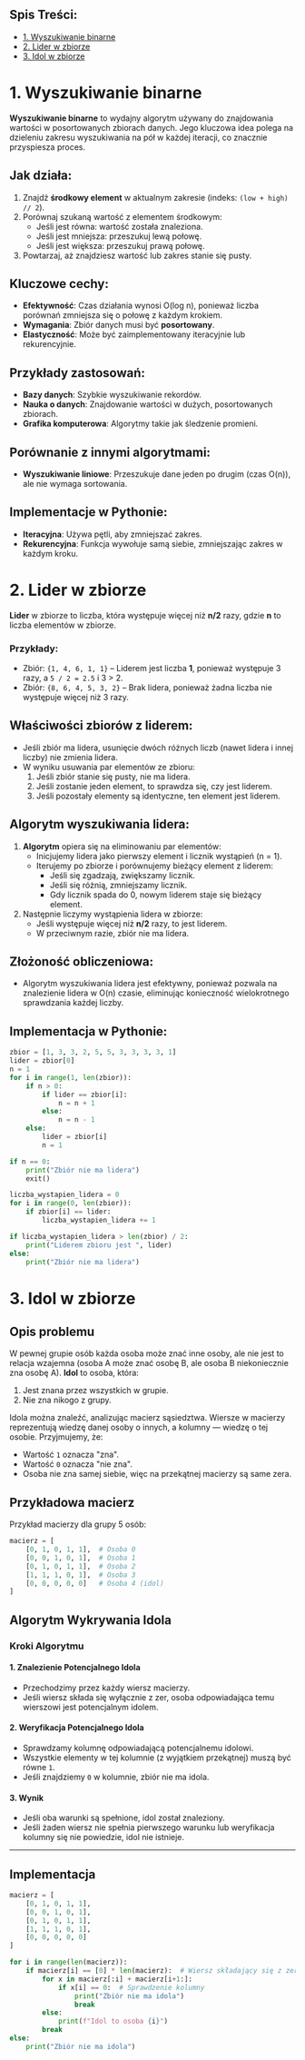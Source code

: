 ## Spis Treści:
- [1. Wyszukiwanie binarne](#1-wyszukiwanie-binarne)
- [2. Lider w zbiorze](#2-lider-w-zbiorze)
- [3. Idol w zbiorze](#3-idol-w-zbiorze)



# 1. Wyszukiwanie binarne

**Wyszukiwanie binarne** to wydajny algorytm używany do znajdowania wartości w posortowanych zbiorach danych. Jego kluczowa idea polega na dzieleniu zakresu wyszukiwania na pół w każdej iteracji, co znacznie przyspiesza proces.

## Jak działa:

1. Znajdź **środkowy element** w aktualnym zakresie (indeks: `(low + high) // 2`).
2. Porównaj szukaną wartość z elementem środkowym:
   - Jeśli jest równa: wartość została znaleziona.
   - Jeśli jest mniejsza: przeszukuj lewą połowę.
   - Jeśli jest większa: przeszukuj prawą połowę.
3. Powtarzaj, aż znajdziesz wartość lub zakres stanie się pusty.

## Kluczowe cechy:
- **Efektywność**: Czas działania wynosi O(log n), ponieważ liczba porównań zmniejsza się o połowę z każdym krokiem.
- **Wymagania**: Zbiór danych musi być **posortowany**.
- **Elastyczność**: Może być zaimplementowany iteracyjnie lub rekurencyjnie.

## Przykłady zastosowań:
- **Bazy danych**: Szybkie wyszukiwanie rekordów.
- **Nauka o danych**: Znajdowanie wartości w dużych, posortowanych zbiorach.
- **Grafika komputerowa**: Algorytmy takie jak śledzenie promieni.

## Porównanie z innymi algorytmami:
- **Wyszukiwanie liniowe**: Przeszukuje dane jeden po drugim (czas O(n)), ale nie wymaga sortowania.

## Implementacje w Pythonie:
- **Iteracyjna**: Używa pętli, aby zmniejszać zakres.
- **Rekurencyjna**: Funkcja wywołuje samą siebie, zmniejszając zakres w każdym kroku.


# 2. Lider w zbiorze

**Lider** w zbiorze to liczba, która występuje więcej niż **n/2** razy, gdzie **n** to liczba elementów w zbiorze. 

### Przykłady:
- Zbiór: `{1, 4, 6, 1, 1}` – Liderem jest liczba **1**, ponieważ występuje 3 razy, a `5 / 2 = 2.5` i 3 > 2.
- Zbiór: `{8, 6, 4, 5, 3, 2}` – Brak lidera, ponieważ żadna liczba nie występuje więcej niż 3 razy.

## Właściwości zbiorów z liderem:
- Jeśli zbiór ma lidera, usunięcie dwóch różnych liczb (nawet lidera i innej liczby) nie zmienia lidera.
- W wyniku usuwania par elementów ze zbioru:
  1. Jeśli zbiór stanie się pusty, nie ma lidera.
  2. Jeśli zostanie jeden element, to sprawdza się, czy jest liderem.
  3. Jeśli pozostały elementy są identyczne, ten element jest liderem.

## Algorytm wyszukiwania lidera:
1. **Algorytm** opiera się na eliminowaniu par elementów:
   - Inicjujemy lidera jako pierwszy element i licznik wystąpień (n = 1).
   - Iterujemy po zbiorze i porównujemy bieżący element z liderem:
     - Jeśli się zgadzają, zwiększamy licznik.
     - Jeśli się różnią, zmniejszamy licznik.
     - Gdy licznik spada do 0, nowym liderem staje się bieżący element.
2. Następnie liczymy wystąpienia lidera w zbiorze:
   - Jeśli występuje więcej niż **n/2** razy, to jest liderem.
   - W przeciwnym razie, zbiór nie ma lidera.
  
## Złożoność obliczeniowa:
- Algorytm wyszukiwania lidera jest efektywny, ponieważ pozwala na znalezienie lidera w O(n) czasie, eliminując konieczność wielokrotnego sprawdzania każdej liczby.

## Implementacja w Pythonie:

```python
zbior = [1, 3, 3, 2, 5, 5, 3, 3, 3, 3, 1]
lider = zbior[0]
n = 1
for i in range(1, len(zbior)):
    if n > 0:
        if lider == zbior[i]:
            n = n + 1
        else:
            n = n - 1
    else:
        lider = zbior[i]
        n = 1

if n == 0:
    print("Zbiór nie ma lidera")
    exit()

liczba_wystapien_lidera = 0
for i in range(0, len(zbior)):
    if zbior[i] == lider:
        liczba_wystapien_lidera += 1

if liczba_wystapien_lidera > len(zbior) / 2:
    print("Liderem zbioru jest ", lider)
else:
    print("Zbiór nie ma lidera")
```


# 3. Idol w zbiorze

## Opis problemu
W pewnej grupie osób każda osoba może znać inne osoby, ale nie jest to relacja wzajemna (osoba A może znać osobę B, ale osoba B niekoniecznie zna osobę A). **Idol** to osoba, która:
1. Jest znana przez wszystkich w grupie.
2. Nie zna nikogo z grupy.

Idola można znaleźć, analizując macierz sąsiedztwa. Wiersze w macierzy reprezentują wiedzę danej osoby o innych, a kolumny — wiedzę o tej osobie. Przyjmujemy, że:
- Wartość `1` oznacza "zna".
- Wartość `0` oznacza "nie zna".
- Osoba nie zna samej siebie, więc na przekątnej macierzy są same zera.

## Przykładowa macierz
Przykład macierzy dla grupy 5 osób:
```python
macierz = [
    [0, 1, 0, 1, 1],  # Osoba 0
    [0, 0, 1, 0, 1],  # Osoba 1
    [0, 1, 0, 1, 1],  # Osoba 2
    [1, 1, 1, 0, 1],  # Osoba 3
    [0, 0, 0, 0, 0]   # Osoba 4 (idol)
]
```

## Algorytm Wykrywania Idola

### Kroki Algorytmu

#### 1. Znalezienie Potencjalnego Idola
- Przechodzimy przez każdy wiersz macierzy.
- Jeśli wiersz składa się wyłącznie z zer, osoba odpowiadająca temu wierszowi jest potencjalnym idolem.

#### 2. Weryfikacja Potencjalnego Idola
- Sprawdzamy kolumnę odpowiadającą potencjalnemu idolowi.
- Wszystkie elementy w tej kolumnie (z wyjątkiem przekątnej) muszą być równe `1`.
- Jeśli znajdziemy `0` w kolumnie, zbiór nie ma idola.

#### 3. Wynik
- Jeśli oba warunki są spełnione, idol został znaleziony.
- Jeśli żaden wiersz nie spełnia pierwszego warunku lub weryfikacja kolumny się nie powiedzie, idol nie istnieje.

---

## Implementacja

```python
macierz = [
    [0, 1, 0, 1, 1],
    [0, 0, 1, 0, 1],
    [0, 1, 0, 1, 1],
    [1, 1, 1, 0, 1],
    [0, 0, 0, 0, 0]
]

for i in range(len(macierz)):
    if macierz[i] == [0] * len(macierz):  # Wiersz składający się z zer
        for x in macierz[:i] + macierz[i+1:]:
            if x[i] == 0:  # Sprawdzenie kolumny
                print("Zbiór nie ma idola")
                break
        else:
            print(f"Idol to osoba {i}")
        break
else:
    print("Zbiór nie ma idola")
```
